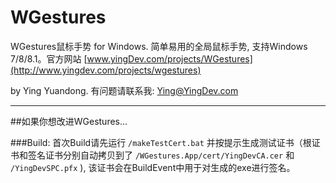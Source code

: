 WGestures
=========
WGestures鼠标手势 for Windows.
简单易用的全局鼠标手势, 支持Windows 7/8/8.1。官方网站 [www.yingDev.com/projects/WGestures](http://www.yingdev.com/projects/wgestures)

by Ying Yuandong. 有问题请联系我: Ying@YingDev.com

_______________________
##如果你想改进WGestures...  

###Build:
首次Build请先运行 `/makeTestCert.bat` 并按提示生成测试证书（根证书和签名证书分别自动拷贝到了  `/WGestures.App/cert/YingDevCA.cer` 和 `/YingDevSPC.pfx` ), 该证书会在BuildEvent中用于对生成的exe进行签名。